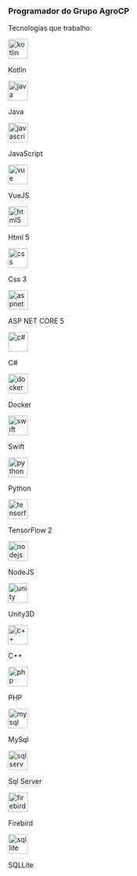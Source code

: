 ### Programador do Grupo AgroCP

Tecnologias que trabalho:


<img alt="kotlin" src="https://emojis.slackmojis.com/emojis/images/1496063955/2351/kotlin.png?1496063955" width="40">
<p>Kotlin<p> 


<img alt="java" src="https://emojis.slackmojis.com/emojis/images/1450733280/232/java.png?1450733280" width="40">
<p>Java<p> 


<img alt="javascript" src="https://emojis.slackmojis.com/emojis/images/1450441296/151/javascript.png?1450441296" width="40">
<p>JavaScript<p> 


<img alt="vue" src="https://emojis.slackmojis.com/emojis/images/1483052921/1537/vue.png?1483052921" width="40">
<p>VueJS<p> 


<img alt="html5" src="https://emojis.slackmojis.com/emojis/images/1470343792/719/html5.png?1470343792" width="40">
<p>Html 5<p> 


<img alt="css" src="https://emojis.slackmojis.com/emojis/images/1497185511/2411/css.jpg?1497185511" width="40">
<p>Css 3<p> 


<img alt="aspnetcore" src="https://miro.medium.com/max/875/0*t0CmIjLNKeKT1GaS.png" width="40">
<p>ASP NET CORE 5<p> 

<img alt="c#" src="https://growiz.com.br/wp-content/uploads/2020/08/kisspng-c-programming-language-logo-microsoft-visual-stud-atlas-portfolio-5b899192d7c600.1628571115357423548838.png" width="40">
<p>C#<p> 

<img alt="docker" src="https://emojis.slackmojis.com/emojis/images/1462400762/397/docker.png?1462400762" width="40">
<p>Docker<p> 

<img alt="swift" src="https://emojis.slackmojis.com/emojis/images/1514391005/3320/swift.png?1514391005" width="40">
<p>Swift<p> 

<img alt="python" src="https://emojis.slackmojis.com/emojis/images/1450319444/32/python.png?1450319444" width="40">
<p>Python<p>

<img alt="tensorflow" src="https://emojis.slackmojis.com/emojis/images/1487230631/1765/tensorflow.png?1487230631" width="40">
<p>TensorFlow 2<p>

<img alt="nodejs" src="https://emojis.slackmojis.com/emojis/images/1533426774/4425/nodejs.png?1533426774" width="40">
<p>NodeJS<p>

<img alt="unity" src="https://emojis.slackmojis.com/emojis/images/1493213650/2134/unity3d.png?1493213650" width="40">
<p>Unity3D<p>

<img alt="c++" src="https://emojis.slackmojis.com/emojis/images/1598512721/10314/c-plus-plus-logo.png?1598512721" width="40">
<p>C++<p>

<img alt="php" src="https://emojis.slackmojis.com/emojis/images/1450319454/130/php.png?1450319454" width="40">
<p>PHP<p>

<img alt="mysql" src="https://emojis.slackmojis.com/emojis/images/1533733488/4439/mysql.png?1533733488" width="40">
<p>MySql<p>

<img alt="sqlserver" src="https://teltecsolutions.com.br/wp-content/uploads/2019/02/sql-server-2008.png" width="40">
<p>Sql Server<p>

<img alt="firebird" src="https://emojis.slackmojis.com/emojis/images/1569504551/6527/fire_bird.png?1569504551" width="40">
<p>Firebird<p>

<img alt="sqllite" src="https://emojis.slackmojis.com/emojis/images/1539273766/4793/sqlite.png?1539273766" width="40">
<p>SQLLite<p>
